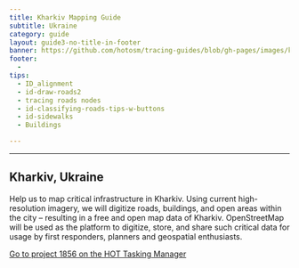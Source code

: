 ```yaml
---
title: Kharkiv Mapping Guide
subtitle: Ukraine
category: guide
layout: guide3-no-title-in-footer
banner: https://github.com/hotosm/tracing-guides/blob/gh-pages/images/kharkiv_univ.jpg?raw=true
footer: 
  - 
tips:
  - ID_alignment
  - id-draw-roads2
  - tracing roads nodes
  - id-classifying-roads-tips-w-buttons
  - id-sidewalks
  - Buildings

---
```


<div id="test" class="col-lg-5 col-sm-6">
<hr class="section-heading-spacer">
<div class="clearfix"></div>


<h2 class="section-heading">Kharkiv, Ukraine</h2>

<p>
Help us to map critical infrastructure in Kharkiv. Using current high-resolution imagery, we will digitize roads, buildings, and open areas within the city – resulting in a free and open map data of Kharkiv. OpenStreetMap will be used as the platform to digitize, store, and share such critical data for usage by first responders, planners and geospatial enthusiasts.
</p>

<p>
  <a href="https://tasks.hotosm.org/project/1856" target="_blank"> Go to project 1856 on the HOT Tasking Manager</a>
</p>
